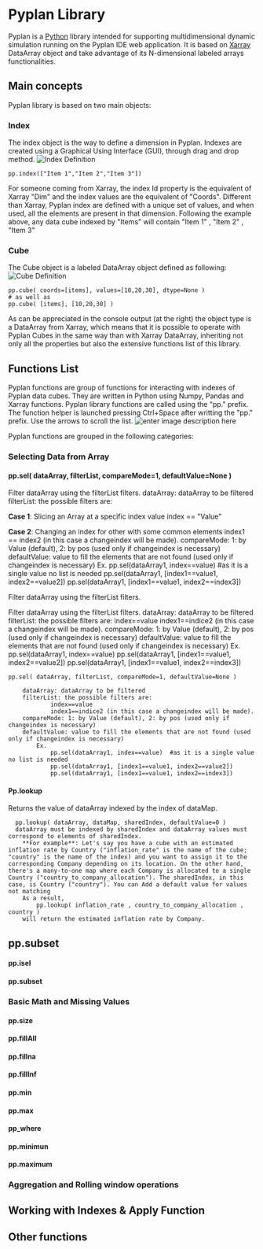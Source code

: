 
# **Pyplan Library**

Pyplan is a [Python](https://www.python.org/) library intended for supporting multidimensional dynamic simulation running on the Pyplan IDE web application. It is based on [Xarray](http://xarray.pydata.org/) DataArray object and take advantage of its N-dimensional labeled arrays functionalities.

## Main concepts
Pyplan library is based on two main objects:

### Index
The index object is the way to define a dimension in Pyplan. Indexes are created using a Graphical Using Interface (GUI), through drag and drop method.
![Index Definition](http://img.pyplan.org/Pyplan_library_index_definition.png)

    pp.index(["Item 1","Item 2","Item 3"])

For someone coming from Xarray, the index Id property is the equivalent of Xarray "Dim" and the index values are the equivalent of "Coords".
Different than Xarray, Pyplan index are defined with a unique set of values, and when used, all the elements are present in that dimension.
Following the example above, any data cube indexed by "Items" will contain "Item 1" , "Item 2" , "Item 3"

### Cube
The Cube object is a labeled DataArray object defined as following:
![Cube Definition](http://img.pyplan.org/Pyplan_library_cube_definition.png)

    pp.cube( coords=[items], values=[10,20,30], dtype=None )
    # as well as
    pp.cube( [items], [10,20,30] )
As can be appreciated in the console output (at the right) the object type is a DataArray from Xarray, which means that it is possible to operate with Pyplan Cubes in the same way than with Xarray DataArray, inheriting not only all the properties but also the extensive functions list of this library. 

## Functions List
Pyplan functions are group of functions for interacting with indexes of Pyplan data cubes. They are written in Python using Numpy, Pandas and Xarray functions.
Pyplan library functions are called using the "pp." prefix. The function helper is launched pressing Ctrl+Space after writting the "pp." prefix. Use the arrows to scroll the list.
![enter image description here](http://img.pyplan.org/Pyplan_library_pp.png)

Pyplan functions are grouped in the following categories:
### Selecting Data from Array

#### pp.sel( dataArray, filterList, compareMode=1, defaultValue=None )
Filter dataArray using the filterList filters. 
dataArray: dataArray to be filtered
filterList: the possible filters are:

**Case 1**: Slicing an Array at a specific index value
 index == "Value"
            
**Case 2**: Changing an index for other with some common elements
            index1 == index2 (in this case a changeindex will be made).
    compareMode: 1: by Value (default), 2: by pos (used only if changeindex is necessary)
    defaultValue: value to fill the elements that are not found (used only if changeindex is necessary) 
        Ex.
                pp.sel(dataArray1, index==value)  #as it is a single value no list is needed
                pp.sel(dataArray1, [index1==value1, index2==value2])
                pp.sel(dataArray1, [index1==value1, index2==index3])

Filter dataArray using the filterList filters. 
    
Filter dataArray using the filterList filters. dataArray: dataArray to be filtered filterList: the possible filters are: index==value index1==indice2 (in this case a changeindex will be made). compareMode: 1: by Value (default), 2: by pos (used only if changeindex is necessary) defaultValue: value to fill the elements that are not found (used only if changeindex is necessary) Ex. pp.sel(dataArray1, index==value) pp.sel(dataArray1, [index1==value1, index2==value2]) pp.sel(dataArray1, [index1==value1, index2==index3])

    pp.sel( dataArray, filterList, compareMode=1, defaultValue=None )
            
        dataArray: dataArray to be filtered
        filterList: the possible filters are:
                index==value
                index1==indice2 (in this case a changeindex will be made).
        compareMode: 1: by Value (default), 2: by pos (used only if changeindex is necessary)
        defaultValue: value to fill the elements that are not found (used only if changeindex is necessary) 
            Ex.
                pp.sel(dataArray1, index==value)  #as it is a single value no list is needed
                pp.sel(dataArray1, [index1==value1, index2==value2])
                pp.sel(dataArray1, [index1==value1, index2==index3])

#### Pp.lookup
Returns the value of dataArray indexed by the index of dataMap.
  
      pp.lookup( dataArray, dataMap, sharedIndex, defaultValue=0 )
      dataArray must be indexed by sharedIndex and dataArray values must correspond to elements of sharedIndex.
        **For example**: Let's say you have a cube with an estimated inflation rate by Country ("inflation_rate" is the name of the cube; "country" is the name of the index) and you want to assign it to the corresponding Company depending on its location. On the other hand, there's a many-to-one map where each Company is allocated to a single Country ("country_to_company_allocation"). The sharedIndex, in this case, is Country ("country"). You can Add a default value for values not matching
        As a result, 
            pp.lookup( inflation_rate , country_to_company_allocation , country )
        will return the estimated inflation rate by Company.
 ## pp.subset

#### pp.isel 
#### pp.subset

### Basic Math and Missing Values
#### pp.size

#### pp.fillAll

#### pp.fillna

#### pp.fillInf

#### pp.min

#### pp.max

#### pp_where

#### pp.minimun

#### pp.maximum
### Aggregation and Rolling window operations

## Working with Indexes & Apply Function

## Other functions
  
<!--stackedit_data:
eyJoaXN0b3J5IjpbMTU5ODg1NDcyMSwzMzYzMTg3OTYsLTIwMT
k5Njk5ODMsLTI0Nzg0NTk0NiwtMTU5NDI1NDQ4OSw5MDg3NTIy
NzAsLTQzNDk2ODAyNCwtMTMxNzA2MTczMSwtMTgzNDcyMjI4OC
w5NzI5NzE5OTYsLTIxMzU3MjI2ODgsMTExODc0OTA2Niw0OTQy
ODU0NTksMTE2MjgzODI5NCwtMTAwNzQ5MjM3OCwtNDA2NzM1Mj
M4LDE2NzExOTY1MDYsMTAwMTk0MjgxNCwtNDQ1NzA2MDMwLC03
NjE4MjYzMzVdfQ==
-->